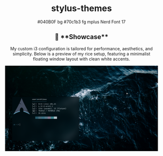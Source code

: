 <div align="center">

# stylus-themes
#040B0F bg
#70c1b3 fg
mplus Nerd Font 17

<div align="center">

<div style="text-align: center; margin-bottom: 50px;">
  <h2>🎨 **Showcase**</h2>
  <p>My custom i3 configuration is tailored for performance, aesthetics, and simplicity. Below is a preview of my rice setup, featuring a minimalist floating window layout with clean white accents.</p>
  <img src="arch1.png" alt="Rice Setup Preview" width="800">
</div>  
